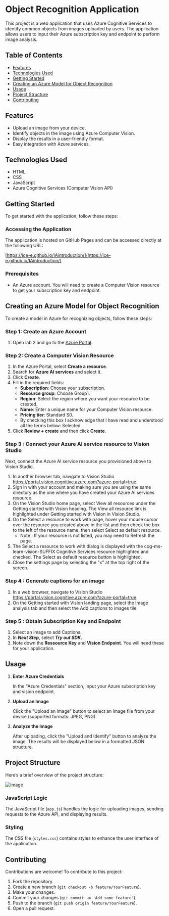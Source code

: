 # Object Recognition Application

This project is a web application that uses Azure Cognitive Services to identify common objects from images uploaded by users. The application allows users to input their Azure subscription key and endpoint to perform image analysis.

## Table of Contents

- [Features](#features)
- [Technologies Used](#technologies-used)
- [Getting Started](#getting-started)
- [Creating an Azure Model for Object Recognition](#creating-an-azure-model-for-object-recognition)
- [Usage](#usage)
- [Project Structure](#project-structure)
- [Contributing](#contributing)

## Features

- Upload an image from your device.
- Identify objects in the image using Azure Computer Vision.
- Display the results in a user-friendly format.
- Easy integration with Azure services.

## Technologies Used

- HTML
- CSS
- JavaScript
- Azure Cognitive Services (Computer Vision API)

## Getting Started

To get started with the application, follow these steps:

### Accessing the Application

The application is hosted on GitHub Pages and can be accessed directly at the following URL:

[https://ice-e.github.io/IAintroduction/](https://ice-e.github.io/IAintroduction/)

### Prerequisites

- An Azure account. You will need to create a Computer Vision resource to get your subscription key and endpoint.

## Creating an Azure Model for Object Recognition

To create a model in Azure for recognizing objects, follow these steps:

### Step 1: Create an Azure Account

1. Open lab 2 and go to the [Azure Portal](https://portal.azure.com/).

### Step 2: Create a Computer Vision Resource

1. In the Azure Portal, select **Create a resource**.
2. Search for **Azure AI services** and select it.
3. Click **Create**.
4. Fill in the required fields:
   - **Subscription**: Choose your subscription.
   - **Resource group**: Choose Group1.
   - **Region**: Select the region where you want your resource to be created.
   - **Name**: Enter a unique name for your Computer Vision resource.
   - **Pricing tier**: Standard S0.
   - By checking this box I acknowledge that I have read and understood all the terms below: Selected.
5. Click **Review + create** and then click **Create**.

### Step 3 : Connect your Azure AI service resource to Vision Studio

Next, connect the Azure AI service resource you provisioned above to Vision Studio.

1. In another browser tab, navigate to Vision Studio https://portal.vision.cognitive.azure.com?azure-portal=true.
2. Sign in with your account and making sure you are using the same directory as the one where you have created your Azure AI services resource.
3. On the Vision Studio home page, select View all resources under the Getting started with Vision heading. The View all resource link is highlighted under Getting started with Vision in Vision Studio.
4. On the Select a resource to work with page, hover your mouse cursor over the resource you created above in the list and then check the box to the left of the resource name, then select Select as default resource.
    - Note : If your resource is not listed, you may need to Refresh the page.
5. The Select a resource to work with dialog is displayed with the cog-ms-learn-vision-SUFFIX Cognitive Services resource highlighted and checked. The Select as default resource button is highlighted.
6. Close the settings page by selecting the "x" at the top right of the screen.

### Step 4 : Generate captions for an image

1. In a web browser, navigate to Vision Studio https://portal.vision.cognitive.azure.com?azure-portal=true.
2. On the Getting started with Vision landing page, select the Image analysis tab and then select the Add captions to images tile.

### Step 5 : Obtain Subscription Key and Endpoint

1. Select an image to add Captions.
2. In ***Next Step***, select ***Try out SDK***.
3. Note down the **Ressource Key** and **Vision Endpoint**. You will need these for your application.

## Usage

1. **Enter Azure Credentials**

   In the "Azure Credentials" section, input your Azure subscription key and vision endpoint. 

2. **Upload an Image**

   Click the "Upload an Image" button to select an image file from your device (supported formats: JPEG, PNG).

3. **Analyze the Image**

   After uploading, click the "Upload and Identify" button to analyze the image. The results will be displayed below in a formatted JSON structure.

## Project Structure

Here’s a brief overview of the project structure:

![image](https://github.com/user-attachments/assets/407f9f22-cb76-48fe-b4fa-63027b5f12dd)

### JavaScript Logic

The JavaScript file (`app.js`) handles the logic for uploading images, sending requests to the Azure API, and displaying results.

### Styling

The CSS file (`styles.css`) contains styles to enhance the user interface of the application.

## Contributing

Contributions are welcome! To contribute to this project:

1. Fork the repository.
2. Create a new branch (`git checkout -b feature/YourFeature`).
3. Make your changes.
4. Commit your changes (`git commit -m 'Add some feature'`).
5. Push to the branch (`git push origin feature/YourFeature`).
6. Open a pull request.
